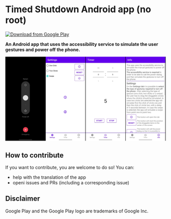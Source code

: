 # Timed Shutdown Android app (no root)
[<img src="https://play.google.com/intl/en_us/badges/images/generic/en_badge_web_generic.png" 
alt="Download from Google Play" 
height="80">](https://play.google.com/store/apps/details?id=TODO)

**An Android app that uses the accessibility service to simulate the user gestures and power off the phone.**

![App screenshots](/doc/AppImagesMerged.jpg "App screenshots")

## How to contribute
If you want to contribute, you are welcome to do so!
You can:

*   help with the translation of the app
*   openi issues and PRs (including a corresponding issue)

## Disclaimer

Google Play and the Google Play logo are trademarks of Google Inc.
